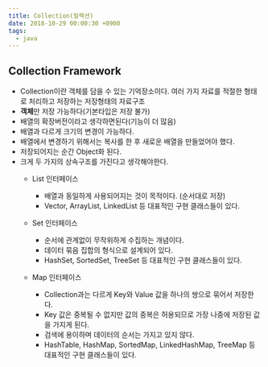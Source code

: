 ```yaml
---
title: Collection(컬랙션)
date: 2018-10-29 00:00:30 +0900
tags:
  - java
---
```

## Collection Framework
- Collection이란 객체를 담을 수 있는 기억장소이다. 여러 가지 자료를 적절한 형태로 처리하고 저장하는 저장형태의 자료구조
- **객체**만 저장 가능하다(기본타입은 저장 불가)
- 배열의 확장버전이라고 생각하면된다(기능이 더 많음)
- 배열과 다르게 크기의 변경이 가능하다.
- 배열에서 변경하기 위해서는 복사를 한 후 새로운 배열을 만들었어야 했다.
- 저장되어지는 순간 Object화 된다.
- 크게 두 가지의 상속구조를 가진다고 생각해야한다.
  - List 인터페이스
    - 배열과 동일하게 사용되어지는 것이 목적이다. (순서대로 저장)
    - Vector, ArrayList, LinkedList 등 대표적인 구현 클래스들이 있다.

  - Set 인터페이스
    - 순서에 관계없이 무작위하게 수집하는 개념이다.
    - 데이터 묶음 집합의 형식으로 설계되어 있다.
    - HashSet, SortedSet, TreeSet 등 대표적인 구현 클래스들이 있다.

  - Map 인터페이스
    - Collection과는 다르게 Key와 Value 값을 하나의 쌍으로 묶어서 저장한다.
    - Key 값은 중복될 수 없지만  값의 중복은 허용되므로 가장 나중에 저장된 값을 가지게 된다.
    - 검색에 용이하며 데이터의 순서는 가지고 있지 않다.
    - HashTable, HashMap, SortedMap, LinkedHashMap, TreeMap 등 대표적인 구현 클래스들이 있다.
